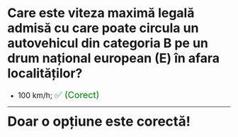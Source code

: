 # Care este viteza maximă legală admisă cu care poate circula un autovehicul din categoria B pe un drum național european (E) în afara localităților?

- <span style="font-size: larger;">100 km/h; <span style="color: green; font-size: larger;">✅ (Corect)</span></span>

---

<span style="font-size: 30px; font-weight: bold;">**Doar o opțiune este corectă!**</span>